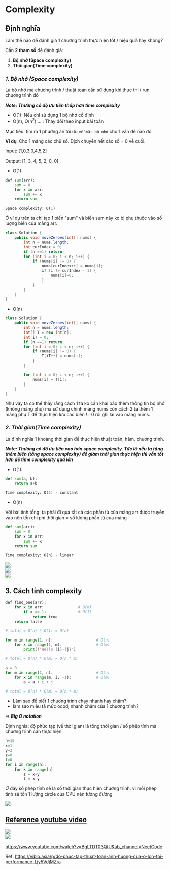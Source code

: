 # Complexity

## Định nghĩa

Làm thế nào để đánh giá 1 chương trình thực hiện tốt / hiệu quả hay không?

Cần **2 tham số** để đánh giá:

1. **Bộ nhớ (Space complexity)**
2. **Thời gian(Time complexity)**

### _1. Bộ nhớ (Space complexity)_

Là bộ nhớ mà chương trình / thuật toán cần sử dụng khi thực thi / run chương trình đó

**_Note: Thường có độ ưu tiên thấp hơn time complexity_**

- O(1): Nếu chỉ sử dụng 1 bộ nhớ cố định
- O(n), O(n<sup>2</sup>) ... : Thay đổi theo input bài toán

Mục tiêu: tìm ra 1 phương án tối ưu `về mặt bộ nhớ` cho 1 vấn đề nào đó

**Ví dụ**: Cho 1 mảng các chữ số. Dịch chuyển hết các số = 0 về cuối.

Input: [1,0,3,0,4,5,2]

Output: [1, 3, 4, 5, 2, 0, 0]

- O(1):

```python
def sum(arr):
    sum = 0
    for x in arr:
        sum += x
    return sum

Space complexity: O(1)
```
Ở ví dụ trên ta chỉ tạo 1 biến "sum" và biến sum này ko bị phụ thuộc vào số lượng biến của mảng arr.

```java
class Solution {
    public void moveZeroes(int[] nums) {
        int n = nums.length;
        int curIndex = 0;
        if (n ==1) return;
        for (int i = 0; i < n; i++) {
            if (nums[i] != 0) {
                nums[curIndex++] = nums[i];
                if (i != curIndex - 1) {
                    nums[i]=0;
                }
            }
        }
    }
}
```
- O(n)

```java
class Solution {
    public void moveZeroes(int[] nums) {
        int n = nums.length;
        int[] T = new int[n];
        int iT = 0;
        if (n ==1) return;
        for (int i = 0; i < n; i++) {
            if (nums[i] != 0) {
                T[iT++] = nums[i];
            }
        }

        for (int i = 0; i < n; i++) {
            nums[i] = T[i];
        }
    }
}
```

Như vậy ta có thể thấy rằng cách 1 ta ko cần khai báo thêm thông tin bộ nhớ (không mảng phụ) mà sử dụng chính mảng nums còn cách 2 ta thêm 1 mảng phụ T để thực hiện lưu các biến != 0 rồi ghi lại vào mảng nums.

### _2. Thời gian(Time complexity)_

Là định nghĩa 1 khoảng thời gian để thực hiện thuật toán, hàm, chương trình.

**_Note: Thường có độ ưu tiên cao hơn space complexity. Tức là nếu ta tăng thêm biến (tăng space complexity) để giảm thời gian thực hiện thì vẫn tốt hơn để time complexity quá lớn_**

- O(1):

```python
def sum(a, b):
    return a+b

Time complexity: O(1) - constant
```

- O(n)

Với bài tính tổng: ta phải đi qua tất cả các phần tử của mảng arr được truyền vào nên tốn chi phí thời gian = số lượng phần tử của mảng

```python
def sum(arr):
    sum = 0
    for x in arr:
        sum += x
    return sum

Time complexity: O(n) - linear
```
<img src="blog/algorithm/img/complexity0.png" style="display: block; margin-right: auto; margin-left: auto;">

<img src="blog/algorithm/img/complexity.png" style="display: block; margin-right: auto; margin-left: auto;">

<img src="blog/algorithm/img/complexity3.png" style="display: block; margin-right: auto; margin-left: auto;">

## 3. Cách tính complexity

```python
def find_one(arr):
    for x in arr:               # O(n)
        if x == 1:              # O(1)
            return true
    return false

# total = O(n) * O(1) = O(n)
```

```python
for m in range(1, n):                   # O(n)
    for x in range(1, m):               # O(m)
        print(f"Hello {i}-{j}")

# total = O(n) * O(m) = O(n * m)

a = 0
for m in range(1, n):                   # O(n)
    for x in range(m, i, -1):           # O(m)
        a = a + i + j

# total = O(n) * O(m) = O(n * m)
```

- Làm sao để biết 1 chương trình chạy nhanh hay chậm?
- làm sao miêu tả mức ododj nhanh chậm của 1 chương trình?

=> **_Big O notation_**

Định nghĩa: độ phức tạp (về thời gian) là tổng thời gian / số phép tính mà chương trình cần thực hiện.

```python
n=10
x=1
y=2
z=0
t=0
for i in range(n):
    for k in range(n)
        z = x+y
        t = x-y
```

Ở đây số phép tính sẽ là số thời gian thực hiện chương trình. vì mỗi phép tính sẽ tốn 1 lượng circle của CPU nên tương đương

<img src="blog/algorithm/img/complexity4.png" style="display: block; margin-right: auto; margin-left: auto;">

## [Reference youtube video](https://www.youtube.com/watch?v=-JQo4KRZzhE)





<img src="blog/algorithm/img/complexity1.png" style="display: block; margin-right: auto; margin-left: auto;">
<img src="blog/algorithm/img/complexity2.png" style="display: block; margin-right: auto; margin-left: auto;">



https://www.youtube.com/watch?v=BgLTDT03QtU&ab_channel=NeetCode


Ref: https://viblo.asia/p/do-phuc-tap-thuat-toan-anh-huong-cua-o-lon-toi-performance-Ljy5VdjMZra
